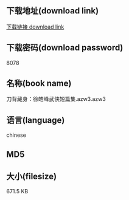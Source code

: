 ## 下载地址(download link)
[下载链接 download link](https://tutu365.netlify.app/?s=%E5%88%80%E8%83%8C%E8%97%8F%E8%BA%AB%EF%BC%9A%E5%BE%90%E7%9A%93%E5%B3%B0%E6%AD%A6%E4%BE%A0%E7%9F%AD%E7%AF%87%E9%9B%86.azw3)

## 下载密码(download password)
8078

## 名称(book name)
刀背藏身：徐皓峰武侠短篇集.azw3.azw3

## 语言(language)
chinese

## MD5


## 大小(filesize)
671.5 KB

